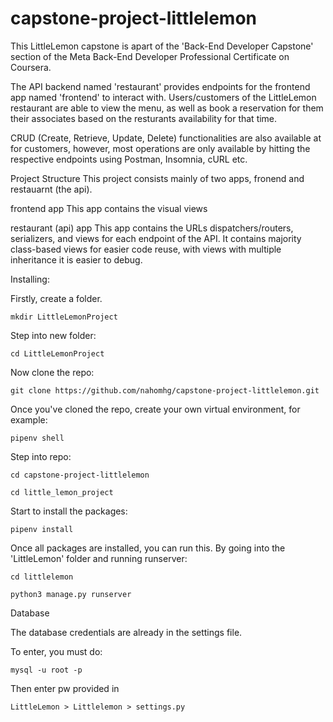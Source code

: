 # capstone-project-littlelemon


This LittleLemon capstone is apart of the 'Back-End Developer Capstone' section of the Meta Back-End Developer Professional Certificate on Coursera.

The API backend named 'restaurant' provides endpoints for the frontend app named 'frontend' to interact with. Users/customers of the LittleLemon restaurant are able to view the menu, as well as book a reservation for them their associates based on the resturants availability for that time.

CRUD (Create, Retrieve, Update, Delete) functionalities are also available at for customers, however, most operations are only available by hitting the respective endpoints using Postman, Insomnia, cURL etc.

Project Structure
This project consists mainly of two apps, fronend and restauarnt (the api).

frontend app
This app contains the visual views

restaurant (api) app
This app contains the URLs dispatchers/routers, serializers, and views for each endpoint of the API. It contains majority class-based views for easier code reuse, with views with multiple inheritance it is easier to debug.

Installing:

Firstly, create a folder.
    
    mkdir LittleLemonProject

Step into new folder:

    cd LittleLemonProject

Now clone the repo:
    
    git clone https://github.com/nahomhg/capstone-project-littlelemon.git

Once you've cloned the repo, create your own virtual environment, for example:

    pipenv shell

Step into repo:

    cd capstone-project-littlelemon

    cd little_lemon_project 
    
Start to install the packages:

    pipenv install

Once all packages are installed, you can run this. By going into the 'LittleLemon' folder and running runserver:

    cd littlelemon

    python3 manage.py runserver



Database

The database credentials are already in the settings file.

To enter, you must do:

    mysql -u root -p

Then enter pw provided in 

    LittleLemon > Littlelemon > settings.py








